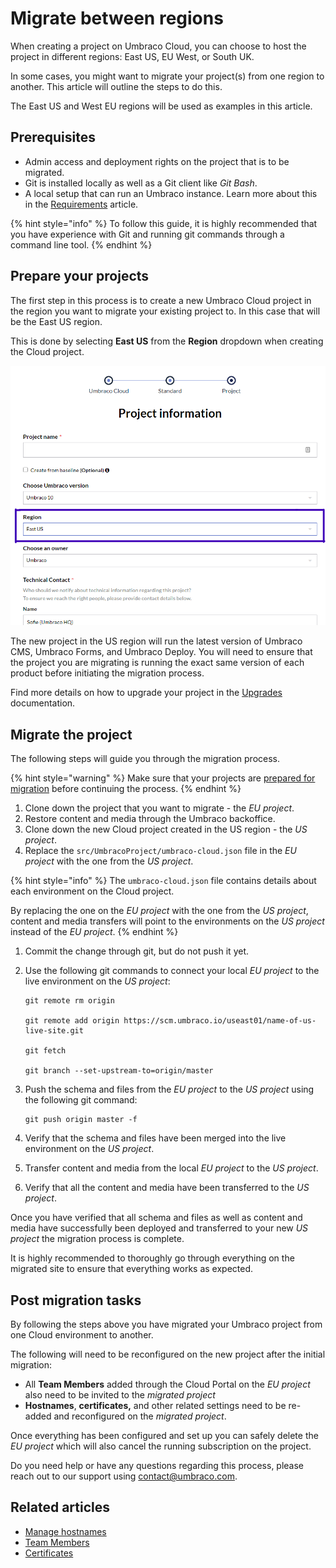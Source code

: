 # Migrate between regions

When creating a project on Umbraco Cloud, you can choose to host the project in different regions: East US, EU West, or South UK.

In some cases, you might want to migrate your project(s) from one region to another. This article will outline the steps to do this.

The East US and West EU regions will be used as examples in this article.

## Prerequisites

* Admin access and deployment rights on the project that is to be migrated.
* Git is installed locally as well as a Git client like _Git Bash_.
* A local setup that can run an Umbraco instance. Learn more about this in the [Requirements](https://docs.umbraco.com/umbraco-cms/fundamentals/setup/requirements) article.

{% hint style="info" %}
To follow this guide, it is highly recommended that you have experience with Git and running git commands through a command line tool.
{% endhint %}

## Prepare your projects

The first step in this process is to create a new Umbraco Cloud project in the region you want to migrate your existing project to. In this case that will be the East US region.

This is done by selecting **East US** from the **Region** dropdown when creating the Cloud project.

![Select the East US region](images/CreateProject-SelectRegion.png)

The new project in the US region will run the latest version of Umbraco CMS, Umbraco Forms, and Umbraco Deploy. You will need to ensure that the project you are migrating is running the exact same version of each product before initiating the migration process.

Find more details on how to upgrade your project in the [Upgrades](../upgrades/) documentation.

## Migrate the project

The following steps will guide you through the migration process.

{% hint style="warning" %}
Make sure that your projects are [prepared for migration](migrate-between-regions.md#prepare-your-projects) before continuing the process.
{% endhint %}

1. Clone down the project that you want to migrate - the _EU project_.
2. Restore content and media through the Umbraco backoffice.
3. Clone down the new Cloud project created in the US region - the _US project_.
4. Replace the `src/UmbracoProject/umbraco-cloud.json` file in the _EU project_ with the one from the _US project_.

{% hint style="info" %}
The `umbraco-cloud.json` file contains details about each environment on the Cloud project.

By replacing the one on the _EU project_ with the one from the _US project_, content and media transfers will point to the environments on the _US project_ instead of the _EU project_.
{% endhint %}

1. Commit the change through git, but do not push it yet.
2.  Use the following git commands to connect your local _EU project_ to the live environment on the _US project_:

    ```
    git remote rm origin

    git remote add origin https://scm.umbraco.io/useast01/name-of-us-live-site.git

    git fetch

    git branch --set-upstream-to=origin/master
    ```
3.  Push the schema and files from the _EU project_ to the _US project_ using the following git command:

    ```
    git push origin master -f
    ```
4. Verify that the schema and files have been merged into the live environment on the _US project_.
5. Transfer content and media from the local _EU project_ to the _US project_.
6. Verify that all the content and media have been transferred to the _US project_.

Once you have verified that all schema and files as well as content and media have successfully been deployed and transferred to your new _US project_ the migration process is complete.

It is highly recommended to thoroughly go through everything on the migrated site to ensure that everything works as expected.

## Post migration tasks

By following the steps above you have migrated your Umbraco project from one Cloud environment to another.

The following will need to be reconfigured on the new project after the initial migration:

* All **Team Members** added through the Cloud Portal on the _EU project_ also need to be invited to the _migrated project_
* **Hostnames**, **certificates,** and other related settings need to be re-added and reconfigured on the _migrated project_.

Once everything has been configured and set up you can safely delete the _EU project_ which will also cancel the running subscription on the project.

Do you need help or have any questions regarding this process, please reach out to our support using [contact@umbraco.com](mailto:contact@umbraco.com).

## Related articles

* [Manage hostnames](../set-up/project-settings/manage-hostnames/)
* [Team Members](../set-up/project-settings/team-members/)
* [Certificates](../set-up/project-settings/manage-hostnames/security-certificates.md)
